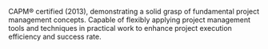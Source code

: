 CAPM® certified (2013), demonstrating a solid grasp of fundamental project management concepts.  Capable of flexibly applying project management tools and techniques in practical work to enhance project execution efficiency and success rate.